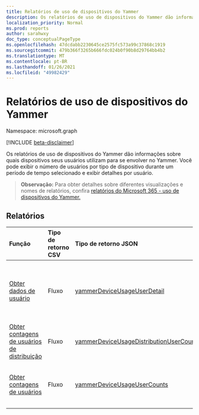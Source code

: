 ```yaml
---
title: Relatórios de uso de dispositivos do Yammer
description: Os relatórios de uso de dispositivos do Yammer dão informações sobre quais dispositivos seus usuários utilizam para se envolver no Yammer. Você pode exibir o número de usuários por tipo de dispositivo durante um período de tempo selecionado e exibir detalhes por usuário.
localization_priority: Normal
ms.prod: reports
author: sarahwxy
doc_type: conceptualPageType
ms.openlocfilehash: 47dcdabb2230645ce2575fc573a99c37868c1919
ms.sourcegitcommit: 479b366f3265b666fdc024b0f90b8d29764bb4b2
ms.translationtype: MT
ms.contentlocale: pt-BR
ms.lasthandoff: 01/26/2021
ms.locfileid: "49982429"
---
```

# <a name="yammer-device-usage-reports"></a>Relatórios de uso de dispositivos do Yammer

Namespace: microsoft.graph

[!INCLUDE [beta-disclaimer](../../includes/beta-disclaimer.md)]

Os relatórios de uso de dispositivos do Yammer dão informações sobre quais dispositivos seus usuários utilizam para se envolver no Yammer. Você pode exibir o número de usuários por tipo de dispositivo durante um período de tempo selecionado e exibir detalhes por usuário.

> **Observação:** Para obter detalhes sobre diferentes visualizações e nomes de relatórios, confira [relatórios do Microsoft 365 - uso de dispositivos do Yammer.](https://support.office.com/client/Yammer-device-usage-b793ffdd-effa-43d0-849a-b1ca2e899f38)

## <a name="reports"></a>Relatórios

| Função                                 | Tipo de retorno CSV | Tipo de retorno JSON                         | Descrição                              |
| :--------------------------------------- | :-------------- | :--------------------------------------- | ---------------------------------------- |
| [Obter dados de usuário](../api/reportroot-getyammerdeviceusageuserdetail.md) | Fluxo          | [yammerDeviceUsageUserDetail](../resources/yammerdeviceusageuserdetail.md) | Obtenha dados sobre o uso do dispositivo Yammer por usuário. |
| [Obter contagens de usuários de distribuição](../api/reportroot-getyammerdeviceusagedistributionusercounts.md) | Fluxo          | [yammerDeviceUsageDistributionUserCounts](../resources/yammerdeviceusagedistributionusercounts.md) | Obtenha o número de usuários por tipo de dispositivo.  |
| [Obter contagens de usuários](../api/reportroot-getyammerdeviceusageusercounts.md) | Fluxo          | [yammerDeviceUsageUserCounts](../resources/yammerdeviceusageusercounts.md) | Obtenha o número de usuários diários por tipo de dispositivo. |



